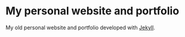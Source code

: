 My personal website and portfolio
=========================

My old personal website and portfolio developed with [Jekyll](https://jekyllrb.com/).
